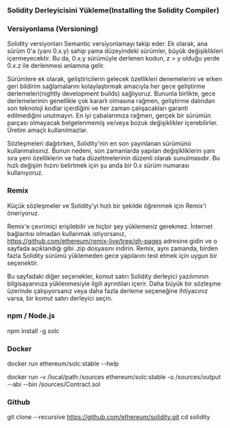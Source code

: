 ###  Solidity Derleyicisini Yükleme(Installing the Solidity Compiler)

### Versiyonlama (Versioning)

Solidity versiyonları Semantic versiyonlamayı takip eder. Ek olarak, ana sürüm 0'a (yani 0.x.y) sahip yama düzeyindeki sürümler, büyük değişiklikleri içermeyecektir. Bu da, 0.x.y sürümüyle derlenen kodun, z > y olduğu yerde 0.x.z ile derlenmesi anlamına gelir.

Sürümlere ek olarak, geliştiricilerin gelecek özellikleri denemelerini ve erken geri bildirim sağlamalarını kolaylaştırmak amacıyla her gece geliştirme derlemeleri(nightly development builds) sağlıyoruz. Bununla birlikte, gece derlemelerinin genellikle çok kararlı olmasına rağmen, geliştirme dalından son teknoloji kodlar içerdiğini ve her zaman çalışacakları garanti edilmediğini unutmayın. En iyi çabalarımıza rağmen, gerçek bir sürümün parçası olmayacak belgelenmemiş ve/veya bozuk değişiklikler içerebilirler. Üretim amaçlı kullanılmazlar.

Sözleşmeleri dağıtırken, Solidity'nin en son yayınlanan sürümünü kullanmalısınız. Bunun nedeni, son zamanlarda yapılan değişikliklerin yanı sıra yeni özelliklerin ve hata düzeltmelerinin düzenli olarak sunulmasıdır. Bu hızlı değişim hızını belirtmek için şu anda bir 0.x sürüm numarası kullanıyoruz.


### Remix

Küçük sözleşmeler ve Solidity'yi hızlı bir şekilde öğrenmek için Remix'i öneriyoruz.

Remix'e çevrimiçi erişilebilir ve hiçbir şey yüklemeniz gerekmez. İnternet bağlantısı olmadan kullanmak istiyorsanız, https://github.com/ethereum/remix-live/tree/gh-pages adresine gidin ve o sayfada açıklandığı gibi .zip dosyasını indirin. Remix, aynı zamanda, birden fazla Solidity sürümü yüklemeden gece yapılarını test etmek için uygun bir seçenektir.

Bu sayfadaki diğer seçenekler, komut satırı Solidity derleyici yazılımının bilgisayarınıza yüklenmesiyle ilgili ayrıntıları içerir. Daha büyük bir sözleşme üzerinde çalışıyorsanız veya daha fazla derleme seçeneğine ihtiyacınız varsa, bir komut satırı derleyici seçin.

### npm / Node.js

npm install -g solc


### Docker

docker run ethereum/solc:stable --help


docker run -v /local/path:/sources ethereum/solc:stable -o /sources/output --abi --bin /sources/Contract.sol


### Github

git clone --recursive https://github.com/ethereum/solidity.git
cd solidity